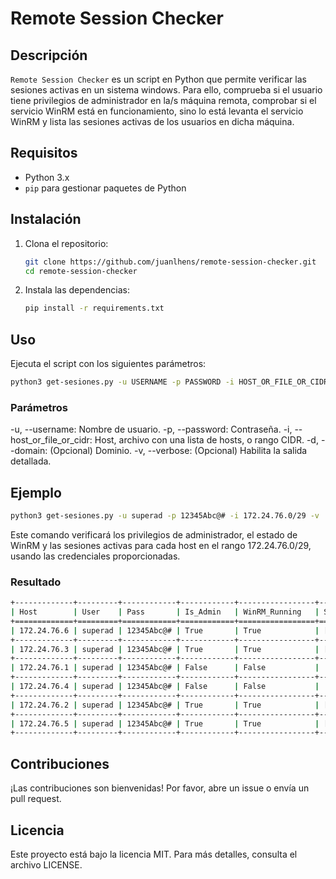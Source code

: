 # Remote Session Checker

## Descripción

`Remote Session Checker` es un script en Python que permite verificar las sesiones activas en un sistema windows. Para ello, comprueba si el usuario tiene privilegios de administrador en la/s máquina remota, comprobar si el servicio WinRM está en funcionamiento, sino lo está levanta el servicio WinRM y lista las sesiones activas de los usuarios en dicha máquina.

## Requisitos

- Python 3.x
- `pip` para gestionar paquetes de Python

## Instalación

1. Clona el repositorio:
    ```sh
    git clone https://github.com/juanlhens/remote-session-checker.git
    cd remote-session-checker
    ```

2. Instala las dependencias:
    ```sh
    pip install -r requirements.txt
    ```

## Uso

Ejecuta el script con los siguientes parámetros:

```sh
python3 get-sesiones.py -u USERNAME -p PASSWORD -i HOST_OR_FILE_OR_CIDR [-d DOMAIN] [-v]
```
### Parámetros
-u, --username: Nombre de usuario.
-p, --password: Contraseña.
-i, --host_or_file_or_cidr: Host, archivo con una lista de hosts, o rango CIDR.
-d, --domain: (Opcional) Dominio.
-v, --verbose: (Opcional) Habilita la salida detallada.

## Ejemplo
```sh
python3 get-sesiones.py -u superad -p 12345Abc@# -i 172.24.76.0/29 -v
```
Este comando verificará los privilegios de administrador, el estado de WinRM y las sesiones activas para cada host en el rango 172.24.76.0/29, usando las credenciales proporcionadas.

### Resultado
```sh
+-------------+---------+------------+------------+-----------------+------------------+
| Host        | User    | Pass       | Is_Admin   | WinRM_Running   | Sessions         |
+=============+=========+============+============+=================+==================+
| 172.24.76.6 | superad | 12345Abc@# | True       | True            | ['user1']        |
+-------------+---------+------------+------------+-----------------+------------------+
| 172.24.76.3 | superad | 12345Abc@# | True       | True            | ['user1', 'jkl'] |
+-------------+---------+------------+------------+-----------------+------------------+
| 172.24.76.1 | superad | 12345Abc@# | False      | False           |                  |
+-------------+---------+------------+------------+-----------------+------------------+
| 172.24.76.4 | superad | 12345Abc@# | False      | False           |                  |
+-------------+---------+------------+------------+-----------------+------------------+
| 172.24.76.2 | superad | 12345Abc@# | True       | True            | ['user157643']   |
+-------------+---------+------------+------------+-----------------+------------------+
| 172.24.76.5 | superad | 12345Abc@# | True       | True            | ['user157508']   |
+-------------+---------+------------+------------+-----------------+------------------+


```


## Contribuciones
¡Las contribuciones son bienvenidas! Por favor, abre un issue o envía un pull request.

## Licencia
Este proyecto está bajo la licencia MIT. Para más detalles, consulta el archivo LICENSE.